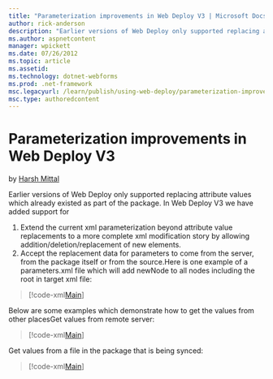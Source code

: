 ```yaml
---
title: "Parameterization improvements in Web Deploy V3 | Microsoft Docs"
author: rick-anderson
description: "Earlier versions of Web Deploy only supported replacing attribute values which already existed as part of the package. In Web Deploy V3 we have added support..."
ms.author: aspnetcontent
manager: wpickett
ms.date: 07/26/2012
ms.topic: article
ms.assetid: 
ms.technology: dotnet-webforms
ms.prod: .net-framework
msc.legacyurl: /learn/publish/using-web-deploy/parameterization-improvements-in-web-deploy-v3
msc.type: authoredcontent
---
```

Parameterization improvements in Web Deploy V3
====================
by [Harsh Mittal](https://twitter.com/harshmittal)

Earlier versions of Web Deploy only supported replacing attribute values which already existed as part of the package. In Web Deploy V3 we have added support for

1. Extend the current xml parameterization beyond attribute value replacements to a more complete xml modification story by allowing addition/deletion/replacement of new elements.
2. Accept the replacement data for parameters to come from the server, from the package itself or from the source.Here is one example of a parameters.xml file which will add newNode to all nodes including the root in target xml file:

> [!code-xml[Main](parameterization-improvements-in-web-deploy-v3/samples/sample1.xml)]


Below are some examples which demonstrate how to get the values from other placesGet values from remote server: 

> [!code-xml[Main](parameterization-improvements-in-web-deploy-v3/samples/sample2.xml)]


Get values from a file in the package that is being synced:

> [!code-xml[Main](parameterization-improvements-in-web-deploy-v3/samples/sample3.xml)]